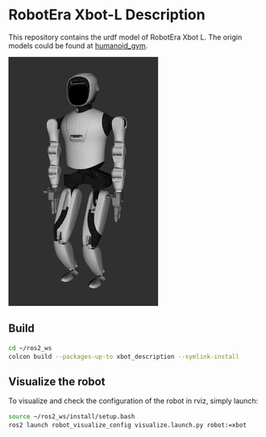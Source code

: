 # RobotEra Xbot-L Description
This repository contains the urdf model of RobotEra Xbot L. The origin models could be found at [humanoid_gym](https://github.com/roboterax/humanoid-gym).

![xbot](../../.images/robotera_xbot.png)

## Build

```bash
cd ~/ros2_ws
colcon build --packages-up-to xbot_description --symlink-install
```

## Visualize the robot

To visualize and check the configuration of the robot in rviz, simply launch:

```bash
source ~/ros2_ws/install/setup.bash
ros2 launch robot_visualize_config visualize.launch.py robot:=xbot
```
